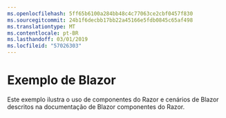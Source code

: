```yaml
---
ms.openlocfilehash: 5ff65b6100a284bb48c4c77063ce2cbf0457f830
ms.sourcegitcommit: 24b1f6decbb17bb22a45166e5fdb0845c65af498
ms.translationtype: MT
ms.contentlocale: pt-BR
ms.lasthandoff: 03/01/2019
ms.locfileid: "57026303"
---
```

# <a name="blazor-sample"></a>Exemplo de Blazor

Este exemplo ilustra o uso de componentes do Razor e cenários de Blazor descritos na documentação de Blazor componentes do Razor.
